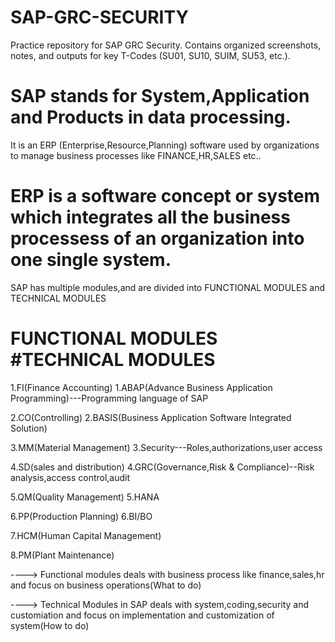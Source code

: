 # SAP-GRC-SECURITY
Practice repository for SAP GRC Security. Contains organized screenshots, notes, and outputs for key T-Codes (SU01, SU10, SUIM, SU53, etc.).


# SAP stands for System,Application and Products in data processing.

It is an ERP (Enterprise,Resource,Planning) software used by organizations to manage business processes like FINANCE,HR,SALES etc..

# ERP is a software concept or system which integrates all the business processess of an organization into one single system.

SAP has multiple modules,and are divided into FUNCTIONAL MODULES and TECHNICAL MODULES

# FUNCTIONAL MODULES                                   #TECHNICAL MODULES
                                         
1.FI(Finance Accounting)                           1.ABAP(Advance Business Application Programming)---Programming language of SAP

2.CO(Controlling)                                  2.BASIS(Business Application Software Integrated Solution)

3.MM(Material Management)                          3.Security---Roles,authorizations,user access

4.SD(sales and distribution)                       4.GRC(Governance,Risk & Compliance)--Risk analysis,access control,audit

5.QM(Quality Management)                           5.HANA
 
6.PP(Production Planning)                          6.BI/BO

7.HCM(Human Capital Management)

8.PM(Plant Maintenance)

----> Functional modules deals with business process like finance,sales,hr and focus on business operations(What to do)

----> Technical Modules in SAP deals with system,coding,security and customiation and focus on implementation and customization of system(How to do)
